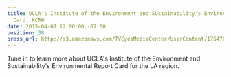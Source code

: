 ```yaml
---
title: UCLA's Institute of the Environment and Sustainability's Environmental Report
  Card, KCRW
date: 2015-04-07 12:00:00 -07:00
position: 38
press_url: http://s3.amazonaws.com/TVEyesMediaCenter/UserContent/176470/4727465.5429/RADKCRW_04-07-2015_06.30.25.mp3
---
```


Tune in to learn more about UCLA's Institute of the Environment and Sustainability's Environmental Report Card for the LA region.

